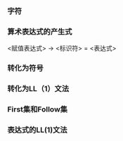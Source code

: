 ### 字符

### 算术表达式的产生式
<赋值表达式> -> <标识符> = <表达式>
### 转化为符号

### 转化为LL（1）文法

### First集和Follow集

### 表达式的LL(1)文法
